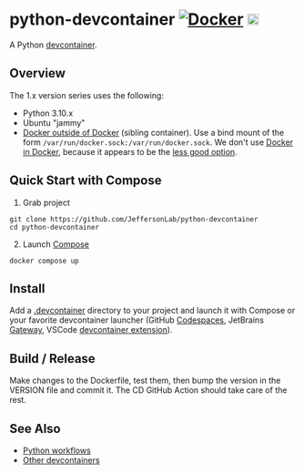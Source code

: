 # python-devcontainer [![Docker](https://img.shields.io/docker/v/jeffersonlab/python-devcontainer?sort=semver&label=DockerHub)](https://hub.docker.com/r/jeffersonlab/python-devcontainer) <a href="https://codespaces.new/JeffersonLab/python-devcontainer"><img src="https://github.com/codespaces/badge.svg" height="20"></a>
A Python [devcontainer](https://containers.dev/).

## Overview
The 1.x version series uses the following:
- Python 3.10.x
- Ubuntu "jammy"
- [Docker outside of Docker](https://github.com/devcontainers/features/tree/main/src/docker-outside-of-docker) (sibling container).   Use a bind mount of the form `/var/run/docker.sock:/var/run/docker.sock`. We don't use [Docker in  Docker](https://github.com/devcontainers/features/tree/main/src/docker-in-docker), because it appears to be the [less good option](https://jpetazzo.github.io/2015/09/03/do-not-use-docker-in-docker-for-ci/).

## Quick Start with Compose
1. Grab project
```
git clone https://github.com/JeffersonLab/python-devcontainer
cd python-devcontainer
```
2. Launch [Compose](https://github.com/docker/compose)
```
docker compose up
```

## Install
Add a [.devcontainer](https://github.com/JeffersonLab/python-devcontainer/tree/main/.devcontainer) directory to your project and launch it with Compose or your favorite devcontainer launcher (GitHub [Codespaces](https://github.com/features/codespaces), JetBrains [Gateway](https://www.jetbrains.com/remote-development/gateway/), VSCode [devcontainer extension](https://code.visualstudio.com/docs/devcontainers/containers)).

## Build / Release
Make changes to the Dockerfile, test them, then bump the version in the VERSION file and commit it.  The CD GitHub Action should take care of the rest.

## See Also
- [Python workflows](https://github.com/JeffersonLab/python-workflows)
- [Other devcontainers](https://github.com/search?q=org%3Ajeffersonlab+topic%3Adevcontainer&type=repositories)
